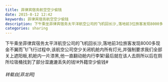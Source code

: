 ```yaml
---
title: 菲律宾宿务航空空少偷钱
date: 2015-8-12 12:42
keywords: 菲律宾宿务航空空少偷钱
description: 下午乘坐菲律宾宿务太平洋航空公司的飞机回长沙,落地前3位旅客发现8000多现金不翼而飞!飞行过程中,该航空公司空少关闭机舱内所有灯光,并强制要求我们全部关上遮阳板,机舱内一片漆黑,他一直翻动舱内行李架!最后就在该人去厕所以后在厕所垃圾桶找到了部分湿漉漉丢失的钱!#外籍空少偷钱#
categories: sharing
---
```

<td class="t_f" id="postmessage_177994">

下午乘坐菲律宾宿务太平洋航空公司的飞机回长沙,落地前3位旅客发现8000多现金不翼而飞!飞行过程中,该航空公司空少关闭机舱内所有灯光,并强制要求我们全部关上遮阳板,机舱内一片漆黑,他一直翻动舱内行李架!最后就在该人去厕所以后在厕所垃圾桶找到了部分湿漉漉丢失的钱!#外籍空少偷钱#</td>
###### 转载自[菲龙网]